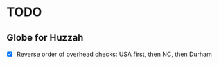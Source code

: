 # TODO

## Globe for Huzzah
* [x] Reverse order of overhead checks: USA first, then NC, then Durham

